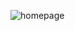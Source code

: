 ![homepage](https://github.com/Rudra-Godhani/Authentication/assets/139685113/5a7749db-a5d0-4849-9077-273e3f03dd53)
